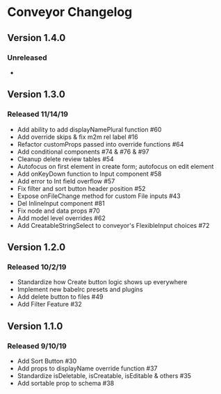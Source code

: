 # Conveyor Changelog

## Version 1.4.0

### Unreleased
-   

## Version 1.3.0

### Released 11/14/19
-   Add ability to add displayNamePlural function #60
-   Add override skips & fix m2m rel label #16
-   Refactor customProps passed into override functions #64
-   Add conditional components #74 & #76 & #97
-   Cleanup delete review tables #54
-   Autofocus on first element in create form; autofocus on edit element
-   Add onKeyDown function to Input component #58
-   Add error to Int field overflow #57
-   Fix filter and sort button header position #52
-   Expose onFileChange method for custom File inputs #43
-   Del InlineInput component #81
-   Fix node and data props #70
-   Add model level overrides #62
-   Add CreatableStringSelect to conveyor's FlexibleInput choices #72

## Version 1.2.0

### Released 10/2/19
-   Standardize how Create button logic shows up everywhere
-   Implement new babelrc presets and plugins
-   Add delete button to files #49
-   Add Filter Feature #32



## Version 1.1.0

### Released 9/10/19
-   Add Sort Button #30
-   Add props to displayName override function #37
-   Standardize isDeletable, isCreatable, isEditable & others #35
-   Add sortable prop to schema #38
